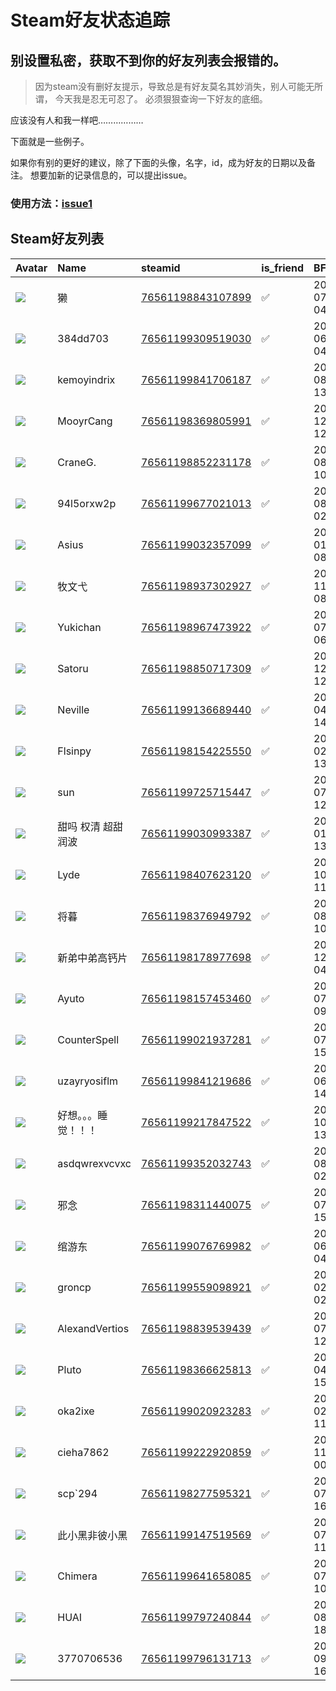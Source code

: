 # Steam好友状态追踪
## 别设置私密，获取不到你的好友列表会报错的。

> 因为steam没有删好友提示，导致总是有好友莫名其妙消失，别人可能无所谓，
> 今天我是忍无可忍了。 必须狠狠查询一下好友的底细。

应该没有人和我一样吧………………

下面就是一些例子。

如果你有别的更好的建议，除了下面的头像，名字，id，成为好友的日期以及备注。 想要加新的记录信息的，可以提出issue。

### 使用方法：[issue1](https://github.com/systemannounce/SteamFriends/issues/1)


## Steam好友列表
| Avatar                                                                            | Name           | steamid                                                                     | is_friend   | BFD                 | removed_time   | Remark   |
|:----------------------------------------------------------------------------------|:---------------|:----------------------------------------------------------------------------|:------------|:--------------------|:---------------|:---------|
| ![](https://avatars.steamstatic.com/b7828ea20148b57e9f187bec32a462dd67eff2a0.jpg) | 獭              | [76561198843107899](https://steamcommunity.com/profiles/76561198843107899/) | ✅           | 2025-07-12 04:01:52 |                |          |
| ![](https://avatars.steamstatic.com/fef49e7fa7e1997310d705b2a6158ff8dc1cdfeb.jpg) | 384dd703       | [76561199309519030](https://steamcommunity.com/profiles/76561199309519030/) | ✅           | 2022-06-29 04:13:49 |                |          |
| ![](https://avatars.steamstatic.com/fef49e7fa7e1997310d705b2a6158ff8dc1cdfeb.jpg) | kemoyindrix    | [76561199841706187](https://steamcommunity.com/profiles/76561199841706187/) | ✅           | 2025-08-08 13:44:09 |                |          |
| ![](https://avatars.steamstatic.com/3e7fa82d331c950cc2dffca68c4e0f723849cff0.jpg) | MooyrCang      | [76561198369805991](https://steamcommunity.com/profiles/76561198369805991/) | ✅           | 2022-12-27 12:36:16 |                |          |
| ![](https://avatars.steamstatic.com/aa189c4ebe4b20de0019573754740c5997600710.jpg) | CraneG.        | [76561198852231178](https://steamcommunity.com/profiles/76561198852231178/) | ✅           | 2019-08-01 10:03:44 |                |          |
| ![](https://avatars.steamstatic.com/fef49e7fa7e1997310d705b2a6158ff8dc1cdfeb.jpg) | 94l5orxw2p     | [76561199677021013](https://steamcommunity.com/profiles/76561199677021013/) | ✅           | 2024-08-18 02:40:18 |                |          |
| ![](https://avatars.steamstatic.com/14daac12ae7ed38192dcc6f9ee42af337c1f6dc3.jpg) | Asius          | [76561199032357099](https://steamcommunity.com/profiles/76561199032357099/) | ✅           | 2022-01-02 08:20:30 |                |          |
| ![](https://avatars.steamstatic.com/cbd2fb044eb37f69b84cdeb135496606c47b2a6d.jpg) | 牧文弋            | [76561198937302927](https://steamcommunity.com/profiles/76561198937302927/) | ✅           | 2019-11-18 08:26:27 |                |          |
| ![](https://avatars.steamstatic.com/8cee93907c4f6f147954a1c69935cb02b3c7c59b.jpg) | Yukichan       | [76561198967473922](https://steamcommunity.com/profiles/76561198967473922/) | ✅           | 2019-07-17 06:31:59 |                |          |
| ![](https://avatars.steamstatic.com/782141e670e8712c188405affe862909047cd759.jpg) | Satoru         | [76561198850717309](https://steamcommunity.com/profiles/76561198850717309/) | ✅           | 2019-12-12 12:11:33 |                |          |
| ![](https://avatars.steamstatic.com/feb12db0959e854e648a4ddbd45a49181d597dc0.jpg) | Neville        | [76561199136689440](https://steamcommunity.com/profiles/76561199136689440/) | ✅           | 2022-04-11 14:30:33 |                |          |
| ![](https://avatars.steamstatic.com/213bd2d3d6bc32c6090b32a1df3f570705fa3bae.jpg) | Flsinpy        | [76561198154225550](https://steamcommunity.com/profiles/76561198154225550/) | ✅           | 2022-02-03 13:17:49 |                |          |
| ![](https://avatars.steamstatic.com/040666c972c91b1d655d3be7cb42a77ae514a9a5.jpg) | sun            | [76561199725715447](https://steamcommunity.com/profiles/76561199725715447/) | ✅           | 2025-07-14 12:58:32 |                |          |
| ![](https://avatars.steamstatic.com/1ac771a6366a0c795d5af5ea13dbe6df760a75ac.jpg) | 甜吗 权清 超甜 润波    | [76561199030993387](https://steamcommunity.com/profiles/76561199030993387/) | ✅           | 2022-01-03 13:41:25 |                |          |
| ![](https://avatars.steamstatic.com/ac96a1f994560b9a1f4bd90fd6c4f8c51a7513c0.jpg) | Lyde           | [76561198407623120](https://steamcommunity.com/profiles/76561198407623120/) | ✅           | 2020-10-03 11:10:17 |                |          |
| ![](https://avatars.steamstatic.com/8bc3e81eb09cb7272a0c010028636b83995d809f.jpg) | 将暮             | [76561198376949792](https://steamcommunity.com/profiles/76561198376949792/) | ✅           | 2019-08-01 10:12:35 |                |          |
| ![](https://avatars.steamstatic.com/819f03a05e0359e1173758352b4d9ff52fe89b78.jpg) | 新弟中弟高钙片        | [76561198178977698](https://steamcommunity.com/profiles/76561198178977698/) | ✅           | 2021-12-29 04:47:30 |                |          |
| ![](https://avatars.steamstatic.com/9091c2296bf2875e6ef0e259f29a8a3e05c5925c.jpg) | Ayuto          | [76561198157453460](https://steamcommunity.com/profiles/76561198157453460/) | ✅           | 2025-07-05 09:20:25 |                |          |
| ![](https://avatars.steamstatic.com/f86f825423a05430b78a084601ef86ed59dae6c2.jpg) | CounterSpell   | [76561199021937281](https://steamcommunity.com/profiles/76561199021937281/) | ✅           | 2025-07-11 15:31:19 |                |          |
| ![](https://avatars.steamstatic.com/fef49e7fa7e1997310d705b2a6158ff8dc1cdfeb.jpg) | uzayryosiflm   | [76561199841219686](https://steamcommunity.com/profiles/76561199841219686/) | ✅           | 2025-06-19 14:45:23 |                |          |
| ![](https://avatars.steamstatic.com/2eba1b87872090e4077d2674eb534c896fc69749.jpg) | 好想。。。睡觉！！！     | [76561199217847522](https://steamcommunity.com/profiles/76561199217847522/) | ✅           | 2022-10-07 13:46:55 |                |          |
| ![](https://avatars.steamstatic.com/fef49e7fa7e1997310d705b2a6158ff8dc1cdfeb.jpg) | asdqwrexvcvxc  | [76561199352032743](https://steamcommunity.com/profiles/76561199352032743/) | ✅           | 2024-08-22 02:40:52 |                |          |
| ![](https://avatars.steamstatic.com/6598e128c048ad009df277e619fb4556ec23411c.jpg) | 邪念             | [76561198311440075](https://steamcommunity.com/profiles/76561198311440075/) | ✅           | 2022-07-17 15:03:27 |                |          |
| ![](https://avatars.steamstatic.com/1a16ab8fbdc9ee07cea030e984fed4e8294c06f0.jpg) | 绾游东            | [76561199076769982](https://steamcommunity.com/profiles/76561199076769982/) | ✅           | 2023-06-06 04:49:08 |                |          |
| ![](https://avatars.steamstatic.com/fef49e7fa7e1997310d705b2a6158ff8dc1cdfeb.jpg) | groncp         | [76561199559098921](https://steamcommunity.com/profiles/76561199559098921/) | ✅           | 2024-02-21 02:19:17 |                |          |
| ![](https://avatars.steamstatic.com/9e6331e73e9444febf6b3cdaea606d7ee190ee6e.jpg) | AlexandVertios | [76561198839539439](https://steamcommunity.com/profiles/76561198839539439/) | ✅           | 2020-07-02 12:05:58 |                |          |
| ![](https://avatars.steamstatic.com/44b65fa70c3df3819aa00d7b9cb13a40ac7cc2dc.jpg) | Pluto          | [76561198366625813](https://steamcommunity.com/profiles/76561198366625813/) | ✅           | 2021-04-29 15:26:25 |                |          |
| ![](https://avatars.steamstatic.com/fef49e7fa7e1997310d705b2a6158ff8dc1cdfeb.jpg) | oka2ixe        | [76561199020923283](https://steamcommunity.com/profiles/76561199020923283/) | ✅           | 2023-02-01 11:53:33 |                |          |
| ![](https://avatars.steamstatic.com/fef49e7fa7e1997310d705b2a6158ff8dc1cdfeb.jpg) | cieha7862      | [76561199222920859](https://steamcommunity.com/profiles/76561199222920859/) | ✅           | 2021-11-27 00:37:58 |                |          |
| ![](https://avatars.steamstatic.com/9091c2296bf2875e6ef0e259f29a8a3e05c5925c.jpg) | scp`294        | [76561198277595321](https://steamcommunity.com/profiles/76561198277595321/) | ✅           | 2025-07-07 16:03:42 |                |          |
| ![](https://avatars.steamstatic.com/83dd00f08d9d6ebe41fd58480390ef9dffbaa632.jpg) | 此小黑非彼小黑        | [76561199147519569](https://steamcommunity.com/profiles/76561199147519569/) | ✅           | 2025-07-31 11:05:00 |                |          |
| ![](https://avatars.steamstatic.com/64455b3f80e6419b182bf68c483de214f5f56d75.jpg) | Chimera        | [76561199641658085](https://steamcommunity.com/profiles/76561199641658085/) | ✅           | 2025-07-31 10:51:03 |                |          |
| ![](https://avatars.steamstatic.com/fef49e7fa7e1997310d705b2a6158ff8dc1cdfeb.jpg) | HUAI           | [76561199797240844](https://steamcommunity.com/profiles/76561199797240844/) | ✅           | 2025-08-13 18:17:07 |                |          |
| ![](https://avatars.steamstatic.com/efbcb52b3ebe3cc7649eef528c8630165891b667.jpg) | 3770706536     | [76561199796131713](https://steamcommunity.com/profiles/76561199796131713/) | ✅           | 2025-09-11 16:23:27 |                |          |